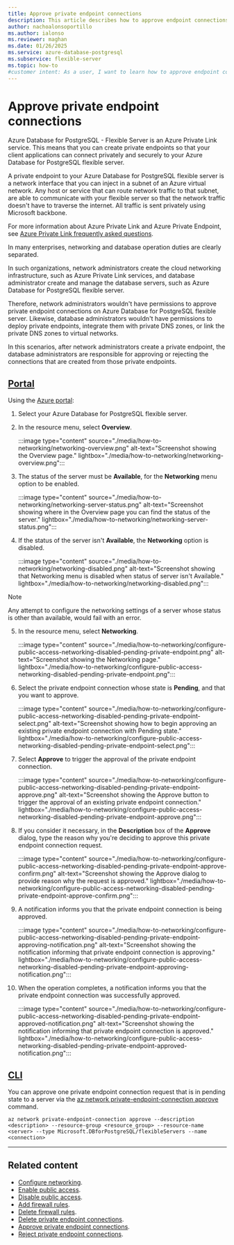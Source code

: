 ```yaml
---
title: Approve private endpoint connections
description: This article describes how to approve endpoint connections to an Azure Database for PostgreSQL flexible server.
author: nachoalonsoportillo
ms.author: ialonso
ms.reviewer: maghan
ms.date: 01/26/2025
ms.service: azure-database-postgresql
ms.subservice: flexible-server
ms.topic: how-to
#customer intent: As a user, I want to learn how to approve endpoint connections to an Azure Database for PostgreSQL flexible server.
---
```


# Approve private endpoint connections

Azure Database for PostgreSQL - Flexible Server is an Azure Private Link service. This means that you can create private endpoints so that your client applications can connect privately and securely to your Azure Database for PostgreSQL flexible server.

A private endpoint to your Azure Database for PostgreSQL flexible server is a network interface that you can inject in a subnet of an Azure virtual network. Any host or service that can route network traffic to that subnet, are able to communicate with your flexible server so that the network traffic doesn't have to traverse the internet. All traffic is sent privately using Microsoft backbone.

For more information about Azure Private Link and Azure Private Endpoint, see [Azure Private Link frequently asked questions](/azure/private-link/private-link-faq).

In many enterprises, networking and database operation duties are clearly separated.

In such organizations, network administrators create the cloud networking infrastructure, such as Azure Private Link services, and database administrator create and manage the database servers, such as Azure Database for PostgreSQL flexible server.

Therefore, network administrators wouldn't have permissions to approve private endpoint connections on Azure Database for PostgreSQL flexible server. Likewise, database administrators wouldn't have permissions to deploy private endpoints, integrate them with private DNS zones, or link the private DNS zones to virtual networks.

In this scenarios, after network administrators create a private endpoint, the database administrators are responsible for approving or rejecting the connections that are created from those private endpoints.

## [Portal](#tab/portal-approve-private-endpoint-connections)

Using the [Azure portal](https://portal.azure.com/):

1. Select your Azure Database for PostgreSQL flexible server.

2. In the resource menu, select **Overview**.

    :::image type="content" source="./media/how-to-networking/networking-overview.png" alt-text="Screenshot showing the Overview page." lightbox="./media/how-to-networking/networking-overview.png":::

3. The status of the server must be **Available**, for the **Networking** menu option to be enabled.

    :::image type="content" source="./media/how-to-networking/networking-server-status.png" alt-text="Screenshot showing where in the Overview page you can find the status of the server." lightbox="./media/how-to-networking/networking-server-status.png":::

4. If the status of the server isn't **Available**, the **Networking** option is disabled.

    :::image type="content" source="./media/how-to-networking/networking-disabled.png" alt-text="Screenshot showing that Networking menu is disabled when status of server isn't Available." lightbox="./media/how-to-networking/networking-disabled.png":::

> [!NOTE]
> Any attempt to configure the networking settings of a server whose status is other than available, would fail with an error.

5. In the resource menu, select **Networking**.

    :::image type="content" source="./media/how-to-networking/configure-public-access-networking-disabled-pending-private-endpoint.png" alt-text="Screenshot showing the Networking page." lightbox="./media/how-to-networking/configure-public-access-networking-disabled-pending-private-endpoint.png":::

6. Select the private endpoint connection whose state is **Pending**, and that you want to approve.

    :::image type="content" source="./media/how-to-networking/configure-public-access-networking-disabled-pending-private-endpoint-select.png" alt-text="Screenshot showing how to begin approving an existing private endpoint connection with Pending state." lightbox="./media/how-to-networking/configure-public-access-networking-disabled-pending-private-endpoint-select.png":::

7. Select **Approve** to trigger the approval of the private endpoint connection.

    :::image type="content" source="./media/how-to-networking/configure-public-access-networking-disabled-pending-private-endpoint-approve.png" alt-text="Screenshot showing the Approve button to trigger the approval of an existing private endpoint connection." lightbox="./media/how-to-networking/configure-public-access-networking-disabled-pending-private-endpoint-approve.png":::

8. If you consider it necessary, in the **Description** box of the **Approve** dialog, type the reason why you're deciding to approve this private endpoint connection request.

    :::image type="content" source="./media/how-to-networking/configure-public-access-networking-disabled-pending-private-endpoint-approve-confirm.png" alt-text="Screenshot showing the Approve dialog to provide reason why the request is approved." lightbox="./media/how-to-networking/configure-public-access-networking-disabled-pending-private-endpoint-approve-confirm.png":::

9. A notification informs you that the private endpoint connection is being approved.

    :::image type="content" source="./media/how-to-networking/configure-public-access-networking-disabled-pending-private-endpoint-approving-notification.png" alt-text="Screenshot showing the notification informing that private endpoint connection is approving." lightbox="./media/how-to-networking/configure-public-access-networking-disabled-pending-private-endpoint-approving-notification.png":::

8. When the operation completes, a notification informs you that the private endpoint connection was successfully approved.

    :::image type="content" source="./media/how-to-networking/configure-public-access-networking-disabled-pending-private-endpoint-approved-notification.png" alt-text="Screenshot showing the notification informing that private endpoint connection is approved." lightbox="./media/how-to-networking/configure-public-access-networking-disabled-pending-private-endpoint-approved-notification.png":::

## [CLI](#tab/cli-approve-private-endpoint-connection)

You can approve one private endpoint connection request that is in pending state to a server via the [az network private-endpoint-connection approve](/cli/azure/network/private-endpoint-connection#az-network-private-endpoint-connection-approve) command.

```azurecli-interactive
az network private-endpoint-connection approve --description <description> --resource-group <resource_group> --resource-name <server> --type Microsoft.DBforPostgreSQL/flexibleServers --name <connection>
```

---

## Related content

- [Configure networking](how-to-networking.md).
- [Enable public access](how-to-networking-servers-deployed-public-access-enable-public-access.md).
- [Disable public access](how-to-networking-servers-deployed-public-access-disable-public-access.md).
- [Add firewall rules](how-to-networking-servers-deployed-public-access-add-firewall-rules.md).
- [Delete firewall rules](how-to-networking-servers-deployed-public-access-delete-firewall-rules.md).
- [Delete private endpoint connections](how-to-networking-servers-deployed-public-access-delete-private-endpoint-connections.md).
- [Approve private endpoint connections](how-to-networking-servers-deployed-public-access-approve-private-endpoint-connections.md).
- [Reject private endpoint connections](how-to-networking-servers-deployed-public-access-reject-private-endpoint-connections.md).
